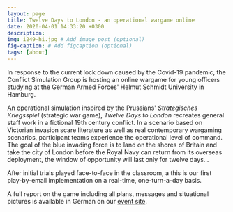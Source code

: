 ```yaml
---
layout: page
title: Twelve Days to London - an operational wargame online
date: 2020-04-01 14:33:20 +0300
description: 
img: i249-hi.jpg # Add image post (optional)
fig-caption: # Add figcaption (optional)
tags: [about]
---
```

In response to the current lock down caused by the Covid-19 pandemic, the Conflict Simulation Group is hosting an online wargame for young officers studying at the German Armed Forces' Helmut Schmidt University in Hamburg. 

An operational simulation inspired by the Prussians' *Strategisches Kriegsspiel* (strategic war game), *Twelve Days to London* recreates general staff work in a fictional 19th century conflict. In a scenario based on Victorian invasion scare literature as well as real contemporary wargaming scenarios, participant teams experience the operational level of command. The goal of the blue invading force is to land on the shores of Britain and take the city of London before the Royal Navy can return from its overseas deployment, the window of opportunity will last only for twelve days…

After initial trials played face-to-face in the classroom, a this is our first play-by-email implementation on a real-time, one-turn-a-day basis.

A full report on the game including all plans, messages and situational pictures is available in German on our [event site](/tdtl2020/).



